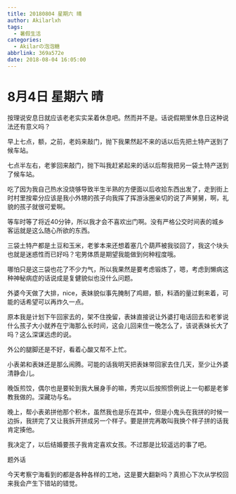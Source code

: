 ```yaml
---
title: 20180804 星期六 晴
author: Akilarlxh
tags:
  - 暑假生活
categories:
  - Akilarの泡泡糖
abbrlink: 369a572e
date: 2018-08-04 16:05:00
---
```

# 8月4日 星期六 晴

按理说安息日就应该老老实实呆着休息吧。然而并不是。话说假期里休息日这种说法还有意义吗？

早上七点，额，之前，老妈来敲门，抛下我果然起不来的话以后先把土特产送到了候车站。

七点半左右，老爹回来敲门，抛下叫我赶紧起来的话以后帮我把另一袋土特产送到了候车站。

吃了因为我自己热水没烧够导致半生半熟的方便面以后收拾东西出发了，走到街上时村里按辈分应该是我小外甥的孩子向我挥了挥游泳圈亲切的说了声舅舅，啊，礼貌的孩子就很可爱啊。

等车时等了将近40分钟，所以我才会不喜欢出门啊。没有严格公交时间表的城乡客运就是这么随心所欲的东西。

三袋土特产都是土豆和玉米，老爹本来还想着塞几个葫芦被我驳回了，我这个块头也就是迷惑性而已好吗？宅男体质是期望我能做到何种程度哦。

哪怕只是这三袋也花了不少力气，所以我果然是要考虑锻炼了，嗯，考虑到懒病这种神秘病症的话说成是复健貌似也没什么问题。

外婆今天做了大排，nice，表妹貌似事先腌制了鸡翅，额，料酒的量过剩来着，可能的话希望可以再炸久一点。

原本我是计划下午回家去的，架不住挽留，表妹直接说让外婆打电话回去和老爹说什么孩子大小就养在宁海那么长时间，这会儿回来住一晚怎么了，该说表妹长大了吗？这么深谋远虑的说。

外公的腿脚还是不好，看着心酸又帮不上忙。

小表弟和表妹还是那么闹腾。可能的话我明天把表妹带回家去住几天，至少让外婆清静会儿。

晚饭煎饺，偶尔也是要轮到我大展身手的嘛，秀完以后按照惯例说上一句都是老爹教我做的。深藏功与名。

晚上，帮小表弟拼他那个积木，虽然我也是乐在其中，但是小鬼头在我拼的时候一边拆，我拼完了又让我拆开拼成另一个样子。要是拼完再敢叫我换个样子拼的话我肯定揍他。

我决定了，以后结婚要孩子我肯定喜欢女孩。不过那是比较遥远的事了吧。

题外话

今天考察宁海看到的都是各种各样的工地，这是要大翻新吗？真担心下次从学校回来我会产生下错站的错觉。

